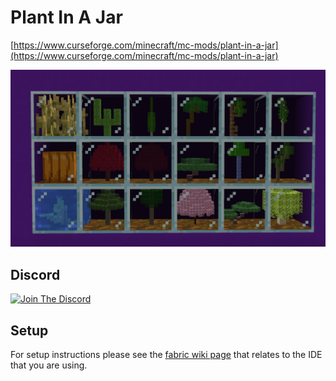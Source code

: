 # Plant In A Jar

[https://www.curseforge.com/minecraft/mc-mods/plant-in-a-jar](https://www.curseforge.com/minecraft/mc-mods/plant-in-a-jar)

![Showcase](./showcase.png)

## Discord

[![Join The Discord](https://discordapp.com/api/guilds/844335788384452619/widget.png?style=banner2)](https://discord.gg/ZfNH3BUVth)

## Setup

For setup instructions please see the [fabric wiki page](https://fabricmc.net/wiki/tutorial:setup) that relates to the IDE that you are using.
